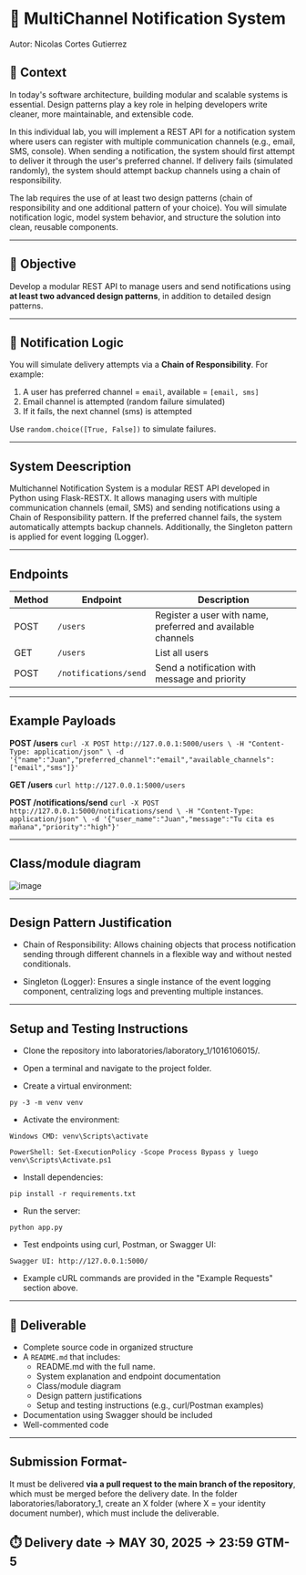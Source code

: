 # 🧪 MultiChannel Notification System
Autor: Nicolas Cortes Gutierrez

## 📝 Context

In today's software architecture, building modular and scalable systems is essential. Design patterns play a key role in helping developers write cleaner, more maintainable, and extensible code.

In this individual lab, you will implement a REST API for a notification system where users can register with multiple communication channels (e.g., email, SMS, console). When sending a notification, the system should first attempt to deliver it through the user's preferred channel. If delivery fails (simulated randomly), the system should attempt backup channels using a chain of responsibility.

The lab requires the use of at least two design patterns (chain of responsibility and one additional pattern of your choice). You will simulate notification logic, model system behavior, and structure the solution into clean, reusable components.

---

## 🎯 Objective

Develop a modular REST API to manage users and send notifications using **at least two advanced design patterns**, in addition to detailed design patterns.

---

## 🔁 Notification Logic

You will simulate delivery attempts via a **Chain of Responsibility**. For example:

1. A user has preferred channel = `email`, available = `[email, sms]`
2. Email channel is attempted (random failure simulated)
3. If it fails, the next channel (sms) is attempted

Use `random.choice([True, False])` to simulate failures.

---
## System Deescription
Multichannel Notification System is a modular REST API developed in Python using Flask-RESTX. 
It allows managing users with multiple communication channels (email, SMS) and sending notifications using
a Chain of Responsibility pattern. If the preferred channel fails, the system automatically attempts backup channels. 
Additionally, the Singleton pattern is applied for event logging (Logger).

---
## Endpoints
| Method | Endpoint              | Description                                      |
|--------|-----------------------|--------------------------------------------------|
| POST   | `/users`              | Register a user with name, preferred and available channels |
| GET    | `/users`              | List all users                                   |
| POST   | `/notifications/send` | Send a notification with message and priority    |

---
## Example Payloads
**POST /users**
`
curl -X POST http://127.0.0.1:5000/users \
     -H "Content-Type: application/json" \
     -d '{"name":"Juan","preferred_channel":"email","available_channels":["email","sms"]}'
`

**GET /users**
`
curl http://127.0.0.1:5000/users
`

**POST /notifications/send**
`
curl -X POST http://127.0.0.1:5000/notifications/send \
     -H "Content-Type: application/json" \
     -d '{"user_name":"Juan","message":"Tu cita es mañana","priority":"high"}'
`

---
## Class/module diagram
![image](https://github.com/user-attachments/assets/af75652f-2ab4-4915-9b8d-a7cfabd14154)

---
## Design Pattern Justification
* Chain of Responsibility: Allows chaining objects that process notification sending through
  different channels in a flexible way and without nested conditionals.

* Singleton (Logger): Ensures a single instance of the event logging component,
  centralizing logs and preventing multiple instances.

---
## Setup and Testing Instructions

* Clone the repository into laboratories/laboratory_1/1016106015/.

* Open a terminal and navigate to the project folder.

* Create a virtual environment:

`
py -3 -m venv venv
`

* Activate the environment:

`
Windows CMD: venv\Scripts\activate
`

`
PowerShell: Set-ExecutionPolicy -Scope Process Bypass y luego venv\Scripts\Activate.ps1
`

* Install dependencies:

`
pip install -r requirements.txt
`

* Run the server:

`
python app.py
`

* Test endpoints using curl, Postman, or Swagger UI:

`
Swagger UI: http://127.0.0.1:5000/
`

* Example cURL commands are provided in the "Example Requests" section above.

---

## 📄 Deliverable

- Complete source code in organized structure
- A `README.md` that includes:
  - README.md with the full name.
  - System explanation and endpoint documentation
  - Class/module diagram
  - Design pattern justifications
  - Setup and testing instructions (e.g., curl/Postman examples)
- Documentation using Swagger should be included
- Well-commented code

---



## Submission Format- 
It must be delivered **via a pull request to the main branch of the repository**, which must be merged before the delivery date. In the folder laboratories/laboratory_1, create an X folder (where X = your identity document number), which must include the deliverable.


## ⏱️ Delivery date -> MAY 30, 2025 -> 23:59 GTM-5
